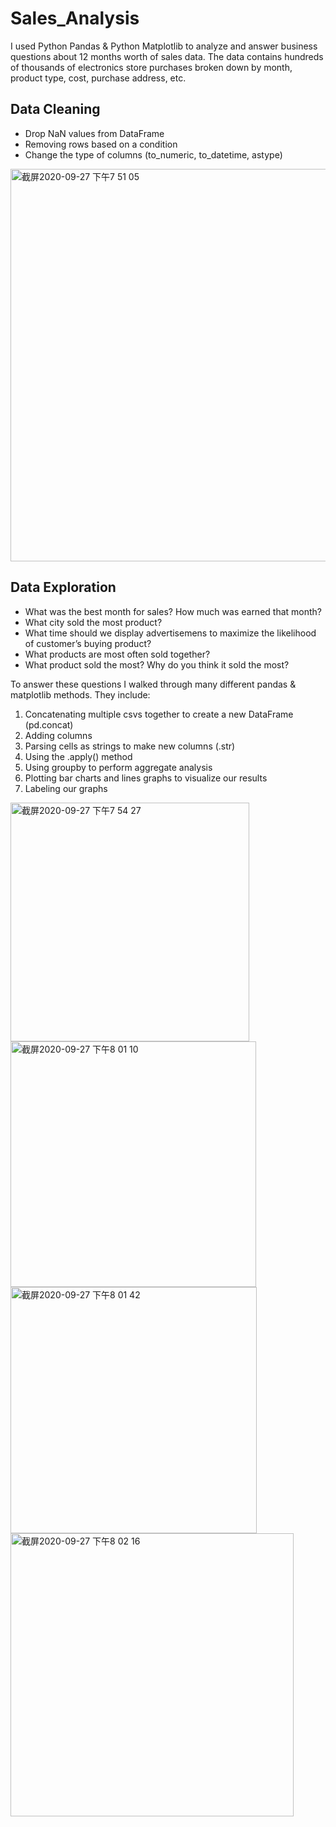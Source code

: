 # Sales_Analysis
I used Python Pandas & Python Matplotlib to analyze and answer business questions about 12 months worth of sales data. The data contains hundreds of thousands of electronics store purchases broken down by month, product type, cost, purchase address, etc.

## Data Cleaning
* Drop NaN values from DataFrame
* Removing rows based on a condition
* Change the type of columns (to_numeric, to_datetime, astype)
<img width="628" alt="截屏2020-09-27 下午7 51 05" src="https://user-images.githubusercontent.com/68720881/94378930-155ade00-00fb-11eb-8c16-ad7f98f9f2b9.png">

## Data Exploration
* What was the best month for sales? How much was earned that month?
* What city sold the most product?
* What time should we display advertisemens to maximize the likelihood of customer’s buying product?
* What products are most often sold together?
* What product sold the most? Why do you think it sold the most?

To answer these questions I walked through many different pandas & matplotlib methods. They include:

1. Concatenating multiple csvs together to create a new DataFrame (pd.concat)
2. Adding columns
3. Parsing cells as strings to make new columns (.str)
4. Using the .apply() method
5. Using groupby to perform aggregate analysis
6. Plotting bar charts and lines graphs to visualize our results
7. Labeling our graphs


<img width="382" alt="截屏2020-09-27 下午7 54 27" src="https://user-images.githubusercontent.com/68720881/94378959-4509e600-00fb-11eb-8fc9-5ef91eb2d15d.png">
<img width="393" alt="截屏2020-09-27 下午8 01 10" src="https://user-images.githubusercontent.com/68720881/94379094-32dc7780-00fc-11eb-9fd2-2e00e72592c0.png">
<img width="394" alt="截屏2020-09-27 下午8 01 42" src="https://user-images.githubusercontent.com/68720881/94379106-45ef4780-00fc-11eb-8919-8f7100871724.png">
<img width="453" alt="截屏2020-09-27 下午8 02 16" src="https://user-images.githubusercontent.com/68720881/94379126-5a334480-00fc-11eb-8296-7967da2f6548.png">

